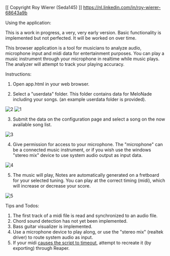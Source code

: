[[ Copyright Roy Wierer (Seda145) ]]
https://nl.linkedin.com/in/roy-wierer-68643a9b 


Using the application:

This is a work in progress, a very, very early version. Basic functionality is implemented but not perfected. It will be worked on over time. 

This browser application is a tool for musicians to analyze audio, microphone input and midi data for entertainment purposes.
You can play a music instrument through your microphone in realtime while music plays. The analyzer will attempt to track your playing accuracy.


Instructions:

1. Open app.html in your web browser.

2. Select a "userdata" folder. This folder contains data for MeloNade including your songs. (an example userdata folder is provided).

![2](https://github.com/Seda145/MeloNade/assets/30213433/b14dfbe8-4a86-4c95-94e3-c18e7df3f935)
![1](https://github.com/Seda145/MeloNade/assets/30213433/f7a77ea3-dcd5-4405-950e-ed125934f9b9)

3. Submit the data on the configuration page and select a song on the now available song list.
 
![3](https://github.com/Seda145/MeloNade/assets/30213433/dedcf49f-f927-44d0-b883-be22c4bf622b)

4. Give permission for access to your microphone. The "microphone" can be a connected music instrument, or if you wish use the windows "stereo mix" device to use system audio output as input data.
   
![4](https://github.com/Seda145/MeloNade/assets/30213433/a56f15f4-3a7d-43a3-940c-196532e02a71)

5. The music will play, Notes are automatically generated on a fretboard for your selected tuning. You can play at the correct timing (midi), which will increase or decrease your score.
   
![5](https://github.com/Seda145/MeloNade/assets/30213433/9f4d8eef-2423-4a86-a014-c45d67d60d50)


Tips and Todos:

1. The first track of a midi file is read and synchronized to an audio file. 
2. Chord sound detection has not yet been implemented. 
3. Bass guitar visualizer is implemented.
4. Use a microphone device to play along, or use the "stereo mix" (realtek driver) to route system audio as input.
5. If your midi [causes the script to timeout](https://github.com/Tonejs/Midi/issues/187), attempt to recreate it (by exporting) through Reaper.
